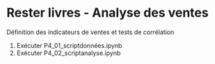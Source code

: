 # Rester livres - Analyse des ventes
Définition des indicateurs de ventes et tests de corrélation
1. Exécuter P4_01_scriptdonnées.ipynb 
2. Exécuter P4_02_scriptanalyse.ipynb 
